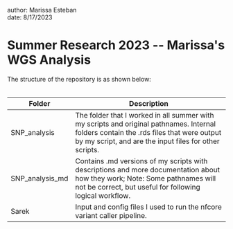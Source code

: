 
author: Marissa Esteban <br/>
date: 8/17/2023


# Summer Research 2023 -- Marissa's WGS Analysis
The structure of the repository is as shown below:
<br/>
<br/>


| Folder          | Description
| -------- | ------- |
| SNP_analysis    | The folder that I worked in all summer with my scripts and original pathnames. Internal folders contain the .rds files that were output by my script, and are the input files for other scripts.| 
| SNP_analysis_md | Contains .md versions of my scripts with descriptions and more documentation about how they work; Note: Some pathnames will not be correct, but useful for following logical workflow.| 
| Sarek           | Input and config files I used to run the nfcore variant caller pipeline.| 
